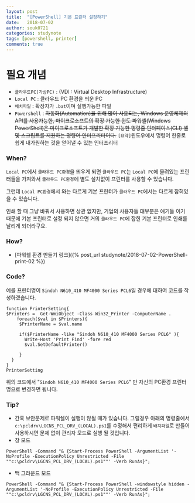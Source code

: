 ```yaml
---
layout: post
title:  "[PowerShell] 기본 프린터 설정하기"
date:   2018-07-02
author: souk0721
categories: studynote
tags: [powershell, printer]
comments: true
---
```



# 필요 개념
  - `클라우드PC(가상PC)` : (VDI : Virtual Desktop Infrastructure)
  - `Local PC` : 클라우드 PC 환경을 띄운 PC
  - `배치파일` : 확장자가 `.bat`이며 실행가능한 파일 
  - `Powershell` : <del>자동화(Automation)을 위해 많이 사용되는, Windows 운영체제의 API를 사용가능한, 마이크로소프트의 확장 가능한 윈도 파워셸(Windows PowerShell)은 마이크로소프트가 개발한 확장 가능한 명령줄 인터페이스(CLI) 셸 및 스크립트를 지원하는 명령어 인터프리터이다.</del>
  `[요약]`윈도우에서 명령어 한줄로 쉽게 내가원하는 것을 얻어낼 수 있는 인터프리터

### When?
`Local PC`에서 `클라우드 PC환경`을 띄우게 되면 `클라우드 PC`는 `Local PC`에
물려있는 프린터들을 가져와서 `클라우드 PC환경`에 별도 설치없이 프린터를 사용할 수 있습니다.

그런데 `Local PC환경`에서 와는 다르게 기본 프린터가 `클라우드 PC`에서는 다르게 잡혀있을 수 있습니다. 

인쇄 할 때 그냥 바꿔서 사용하면 상관 없지만, 기업의 사용자들 대부분은 애기들 이기 때문에 기본 프린터로 설정 되지 않으면 거의 `클라우드 PC`에 잡힌 기본 프린터로 인쇄를 날리게 되더라구요.

### How?
- [파워쉘 환경 만들기 링크]({% post_url studynote/2018-07-02-PowerShell-print-02 %})

### Code?
예를 프린터명이 `Sindoh N610_410 MF4000 Series PCL6`일 경우에 대하여 코드를 작성하겠습니다.

```
function PrinterSetting{
$Printers =  Get-WmiObject -Class Win32_Printer -ComputerName .
    foreach($val in $Printers){
     $PrinterName = $val.name

     if($PrinterName -like "Sindoh N610_410 MF4000 Series PCL6" ){
       Write-Host 'Print Find' -fore red
       $val.SetDefaultPrinter()
       
     }
  }
}
PrinterSetting
```
위의 코드에서 "`Sindoh N610_410 MF4000 Series PCL6`" 만 자신의 PC환경 프린터명으로 변경하면 됩니다.

### Tip?
 - 간혹 보안문제로 파워쉘이 실행이 않될 때가 있습니다. 
 그럴경우 아래의 명령줄에서 `c:\pcldrv\LGCNS_PCL_DRV_(LOCAL).ps1`를 수정해서 편리하게 `배치파일`로 만들어 사용하시면 문제 없이 관리자 모드로 실행 될 것입니다.
 - 창 모드
 ```
 PowerShell -Command "& {Start-Process PowerShell -ArgumentList '-NoProfile -ExecutionPolicy Unrestricted -File ""c:\pcldrv\LGCNS_PCL_DRV_(LOCAL).ps1""' -Verb RunAs}";
 ```
 - 백 그라운드 모드
 ```
 PowerShell -Command "& {Start-Process PowerShell -windowstyle hidden -ArgumentList '-NoProfile -ExecutionPolicy Unrestricted -File ""c:\pcldrv\LGCNS_PCL_DRV_(LOCAL).ps1""' -Verb RunAs}";
 ```




